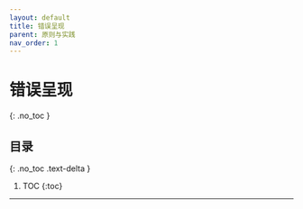 ```yaml
---
layout: default
title: 错误呈现
parent: 原则与实践
nav_order: 1
---
```


# 错误呈现
{: .no_toc }

## 目录
{: .no_toc .text-delta }

1. TOC
{:toc}

---